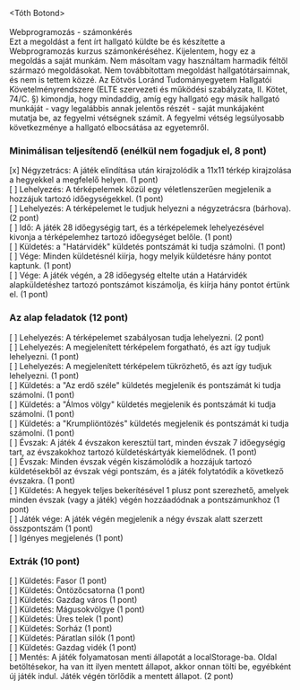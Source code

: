 <Tóth Botond> <br />
<GETDX4> <br />
Webprogramozás - számonkérés<br />
Ezt a megoldást a fent írt hallgató küldte be és készítette a Webprogramozás kurzus számonkéréséhez.
Kijelentem, hogy ez a megoldás a saját munkám. Nem másoltam vagy használtam harmadik féltől 
származó megoldásokat. Nem továbbítottam megoldást hallgatótársaimnak, és nem is tettem közzé. 
Az Eötvös Loránd Tudományegyetem Hallgatói Követelményrendszere 
(ELTE szervezeti és működési szabályzata, II. Kötet, 74/C. §) kimondja, hogy mindaddig, 
amíg egy hallgató egy másik hallgató munkáját - vagy legalábbis annak jelentős részét - 
saját munkájaként mutatja be, az fegyelmi vétségnek számít. 
A fegyelmi vétség legsúlyosabb következménye a hallgató elbocsátása az egyetemről.

### Minimálisan teljesítendő (enélkül nem fogadjuk el, 8 pont)
[x] Négyzetrács: A játék elindítása után kirajzolódik a 11x11 térkép kirajzolása a hegyekkel a megfelelő helyen. (1 pont)<br />
[ ] Lehelyezés: A térképelemek közül egy véletlenszerűen megjelenik a hozzájuk tartozó időegységekkel. (1 pont)<br />
[ ] Lehelyezés: A térképelemet le tudjuk helyezni a négyzetrácsra (bárhova). (2 pont)<br />
[ ] Idő: A játék 28 időegységig tart, és a térképelemek lehelyezésével kivonja a térképelemhez tartozó időegységet belőle. (1 pont)<br />
[ ] Küldetés: a "Határvidék" küldetés pontszámát ki tudja számolni. (1 pont)<br />
[ ] Vége: Minden küldetésnél kiírja, hogy melyik küldetésre hány pontot kaptunk. (1 pont)<br />
[ ] Vége: A játék végén, a 28 időegység eltelte után a Határvidék alapküldetéshez tartozó pontszámot kiszámolja, és kiírja hány pontot értünk el. (1 pont)<br />

### Az alap feladatok (12 pont)
[ ] Lehelyezés: A térképelemet szabályosan tudja lehelyezni. (2 pont)<br />
[ ] Lehelyezés: A megjelenített térképelem forgatható, és azt így tudjuk lehelyezni. (1 pont)<br />
[ ] Lehelyezés: A megjelenített térképelem tükrözhető, és azt így tudjuk lehelyezni. (1 pont)<br />
[ ] Küldetés: a "Az erdő széle" küldetés megjelenik és pontszámát ki tudja számolni. (1 pont)<br />
[ ] Küldetés: a "Álmos völgy" küldetés megjelenik és pontszámát ki tudja számolni. (1 pont)<br />
[ ] Küldetés: a "Krumpliöntözés" küldetés megjelenik és pontszámát ki tudja számolni. (1 pont)<br />
[ ] Évszak: A játék 4 évszakon keresztül tart, minden évszak 7 időegységig tart, az évszakokhoz tartozó küldetéskártyák kiemelődnek. (1 pont)<br />
[ ] Évszak: Minden évszak végén kiszámolódik a hozzájuk tartozó küldetésekből az évszak végi pontszám, és a játék folytatódik a következő évszakra. (1 pont)<br />
[ ] Küldetés: A hegyek teljes bekerítésével 1 plusz pont szerezhető, amelyek minden évszak (vagy a játék) végén hozzáadódnak a pontszámunkhoz (1 pont)<br />
[ ] Játék vége: A játék végén megjelenik a négy évszak alatt szerzett összpontszám (1 pont)<br />
[ ] Igényes megjelenés (1 pont)

### Extrák (10 pont)
[ ] Küldetés: Fasor (1 pont)<br />
[ ] Küldetés: Öntözőcsatorna (1 pont)<br />
[ ] Küldetés: Gazdag város (1 pont)<br />
[ ] Küldetés: Mágusokvölgye (1 pont)<br />
[ ] Küldetés: Üres telek (1 pont)<br />
[ ] Küldetés: Sorház (1 pont)<br />
[ ] Küldetés: Páratlan silók (1 pont)<br />
[ ] Küldetés: Gazdag vidék (1 pont)<br />
[ ] Mentés: A játék folyamatosan menti állapotát a localStorage-ba. Oldal betöltésekor, ha van itt ilyen mentett állapot, akkor onnan tölti be, egyébként új játék indul. Játék végén törlődik a mentett állapot. (2 pont)<br />